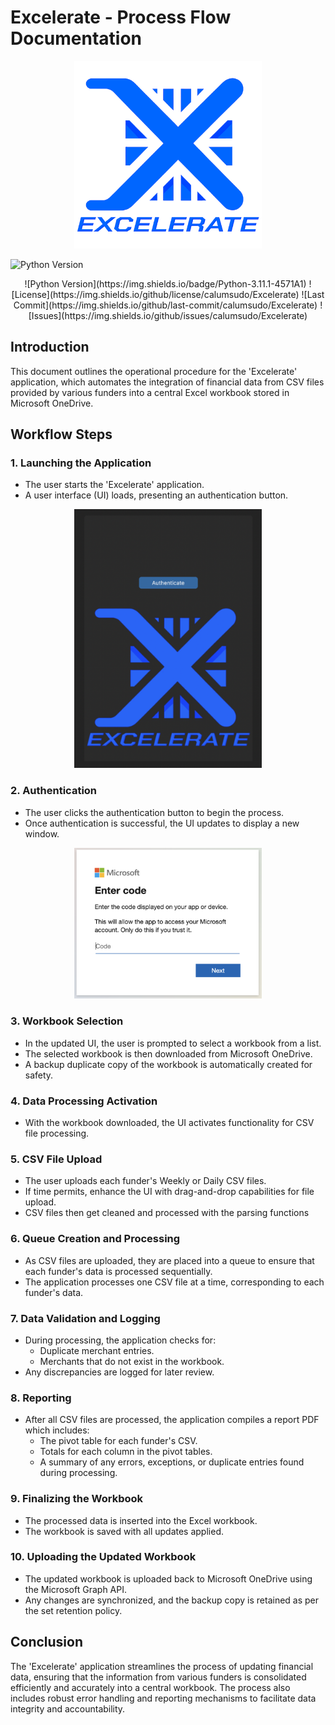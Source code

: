 # Excelerate - Process Flow Documentation

<div align="center">
  <img src="assets/GitHub_Logo.png" alt="Project Logo" width="300" />
</div>

![Python Version](https://img.shields.io/badge/Python-3.11.1-4571A1)

<div align="center">
  <!-- Example Badges -->
  ![Python Version](https://img.shields.io/badge/Python-3.11.1-4571A1)
  ![License](https://img.shields.io/github/license/calumsudo/Excelerate)
  ![Last Commit](https://img.shields.io/github/last-commit/calumsudo/Excelerate)
  ![Issues](https://img.shields.io/github/issues/calumsudo/Excelerate)
</div>

## Introduction
This document outlines the operational procedure for the 'Excelerate' application, which automates the integration of financial data from CSV files provided by various funders into a central Excel workbook stored in Microsoft OneDrive.

## Workflow Steps

### 1. Launching the Application
- The user starts the 'Excelerate' application.
- A user interface (UI) loads, presenting an authentication button.
<div align="center">
  <img src="assets/Excelerate_Authentication.png" alt="Project Logo" width="300" />
</div>

### 2. Authentication
- The user clicks the authentication button to begin the process.
- Once authentication is successful, the UI updates to display a new window.
<div align="center">
  <img src="assets/Microsoft_Authentication.png" alt="Project Logo" width="300" />
</div>

### 3. Workbook Selection
- In the updated UI, the user is prompted to select a workbook from a list.
- The selected workbook is then downloaded from Microsoft OneDrive.
- A backup duplicate copy of the workbook is automatically created for safety.

### 4. Data Processing Activation
- With the workbook downloaded, the UI activates functionality for CSV file processing.

### 5. CSV File Upload
- The user uploads each funder's Weekly or Daily CSV files.
- If time permits, enhance the UI with drag-and-drop capabilities for file upload.
- CSV files then get cleaned and processed with the parsing functions

### 6. Queue Creation and Processing
- As CSV files are uploaded, they are placed into a queue to ensure that each funder's data is processed sequentially.
- The application processes one CSV file at a time, corresponding to each funder's data.

### 7. Data Validation and Logging
- During processing, the application checks for:
  - Duplicate merchant entries.
  - Merchants that do not exist in the workbook.
- Any discrepancies are logged for later review.

### 8. Reporting
- After all CSV files are processed, the application compiles a report PDF which includes:
  - The pivot table for each funder's CSV.
  - Totals for each column in the pivot tables.
  - A summary of any errors, exceptions, or duplicate entries found during processing.

### 9. Finalizing the Workbook
- The processed data is inserted into the Excel workbook.
- The workbook is saved with all updates applied.

### 10. Uploading the Updated Workbook
- The updated workbook is uploaded back to Microsoft OneDrive using the Microsoft Graph API.
- Any changes are synchronized, and the backup copy is retained as per the set retention policy.

## Conclusion
The 'Excelerate' application streamlines the process of updating financial data, ensuring that the information from various funders is consolidated efficiently and accurately into a central workbook. The process also includes robust error handling and reporting mechanisms to facilitate data integrity and accountability.


